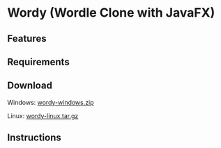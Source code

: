 # Wordy (Wordle Clone with JavaFX)



## Features

## Requirements

## Download

Windows: [wordy-windows.zip](https://github.com/rstacks/wordy/raw/main/wordy-windows.zip)

Linux: [wordy-linux.tar.gz](https://github.com/rstacks/wordy/raw/main/wordy-linux.tar.gz)

## Instructions


